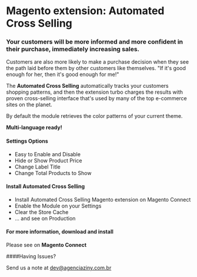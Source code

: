 # Magento extension: Automated Cross Selling
### Your customers will be more informed and more confident in their purchase, immediately increasing sales.

Customers are also more likely to make a purchase decision when they see the path laid before them by other customers like themselves. "If it's good enough for her, then it's good enough for me!"

The **Automated Cross Selling** automatically tracks your customers shopping patterns, and then the extension turbo charges the results with proven cross-selling interface that's used by many of the top e-commerce sites on the planet.

By default the module retrieves the color patterns of your current theme.

**Multi-language ready!**

#### Settings Options

* Easy to Enable and Disable
* Hide or Show Product Price
* Change Label Title
* Change Total Products to Show

#### Install Automated Cross Selling

* Install Automated Cross Selling Magento extension on Magento Connect
* Enable the Module on your Settings
* Clear the Store Cache
* ... and see on Production

#### For more information, download and install
Please see on **Magento Connect**

####Having Issues?

Send us a note at dev@agenciaziny.com.br
